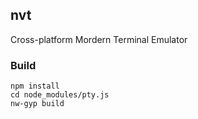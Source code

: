 ## nvt

Cross-platform Mordern Terminal Emulator

### Build

```
npm install
cd node_modules/pty.js
nw-gyp build 
```

